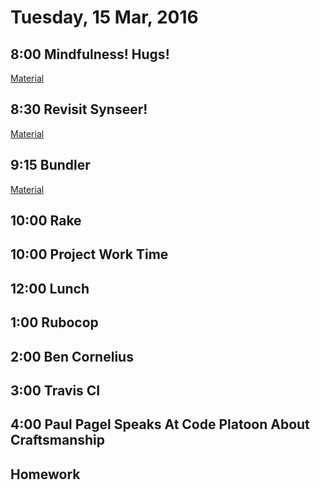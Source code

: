 Tuesday, 15 Mar, 2016
=====================

8:00 Mindfulness! Hugs!
-----------------------

[Material](https://github.com/CodePlatoon/curriculum/blob/b728391fdbeebed4c4b6abdf163e398e1b09d5fa/phase2/mindfulness-and-thinking-in-what.md)


8:30 Revisit Synseer!
---------------------

[Material](https://github.com/CodePlatoon/curriculum/blob/b728391fdbeebed4c4b6abdf163e398e1b09d5fa/phase2/revisit-synseer.md)


9:15 Bundler
------------

[Material](https://github.com/CodePlatoon/curriculum/blob/6d40afb061a261b05ab6bba6a28946f9079c2b80/phase2/bundler.md)


10:00 Rake
----------



10:00 Project Work Time
-----------------------


12:00 Lunch
-----------

1:00 Rubocop
------------


2:00 Ben Cornelius
------------------


3:00 Travis CI
--------------

4:00 Paul Pagel Speaks At Code Platoon About Craftsmanship
----------------------------------------------------------

Homework
--------
